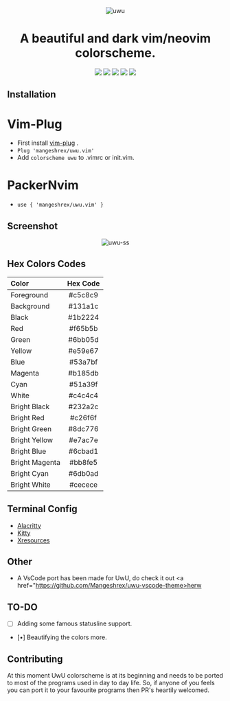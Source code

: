 <div align="center"> 
<img src="https://raw.githubusercontent.com/Mangeshrex/uwu.vim/main/assets/uwu-template.png" alt="uwu">
<h1> A beautiful and dark vim/neovim colorscheme.</h1> 
</div> 

<p align="center"> 
<img src="https://img.shields.io/github/stars/Mangeshrex/uwu.vim?color=d3869b&labelColor=1b2224&style=for-the-badge"> <img src="https://img.shields.io/github/issues/Mangeshrex/uwu.vim?color=e7ac7e&labelColor=1b2224&style=for-the-badge">  
<img src="https://img.shields.io/static/v1?label=license&message=MIT&color=5b98a9&labelColor=1b2224&style=for-the-badge"> 
<img src="https://img.shields.io/github/forks/Mangeshrex/uwu.vim?color=e74c4c&labelColor=1b2224&style=for-the-badge"> <img src="https://img.shields.io/static/v1?label=PR%27s&message=Welcomed&color=51a39f&labelColor=1b2224&style=for-the-badge"> 
</p> 

## Installation 
# Vim-Plug
- First install <a href="https://github.com/junegunn/vim-plug">vim-plug</a> . 
- ```Plug 'mangeshrex/uwu.vim' ``` 
- Add ```colorscheme uwu``` to .vimrc or init.vim. 

# PackerNvim 
- `use { 'mangeshrex/uwu.vim' }`

## Screenshot 
<p align="center"> 
<img src="https://raw.githubusercontent.com/Mangeshrex/uwu.vim/main/assets/uwu.png" alt="uwu-ss"> 
</p> 

## Hex Colors Codes 
| Color          | Hex Code |   
| :------------  | :------: |  
| Foreground     | #c5c8c9  |   
| Background     | #131a1c  | 
| Black          | #1b2224  | 
| Red            | #f65b5b  | 
| Green          | #6bb05d  | 
| Yellow         | #e59e67  | 
| Blue           | #53a7bf  | 
| Magenta        | #b185db  | 
| Cyan           | #51a39f  | 
| White          | #c4c4c4  | 
| Bright Black   | #232a2c  | 
| Bright Red     | #c26f6f  |
| Bright Green   | #8dc776  | 
| Bright Yellow  | #e7ac7e  | 
| Bright Blue    | #6cbad1  | 
| Bright Magenta | #bb8fe5  | 
| Bright Cyan    | #6db0ad  | 
| Bright White   | #cecece  | 


## Terminal Config
- <a href="https://github.com/mangeshrex/uwu.vim/tree/main/assets/alacritty.yml">Alacritty</a>
- <a href="https://github.com/Mangeshrex/uwu.vim/tree/main/assets/kitty.conf">Kitty</a>
- <a href="https://github.com/Mangeshrex/uwu.vim/tree/main/assets/.Xresources">Xresources</a> 

## Other 
- A VsCode port has been made for UwU, do check it out <a href="https://github.com/Mangeshrex/uwu-vscode-theme>herw</a> 

## TO-DO 
- [ ] Adding some famous statusline support. 
- [•] Beautifying the colors more. 

## Contributing
At this moment UwU colorscheme is at its beginning and needs to be ported to most of the programs used in day to day life. So, if anyone of you feels you can port it to your favourite programs then PR's heartily welcomed.  


